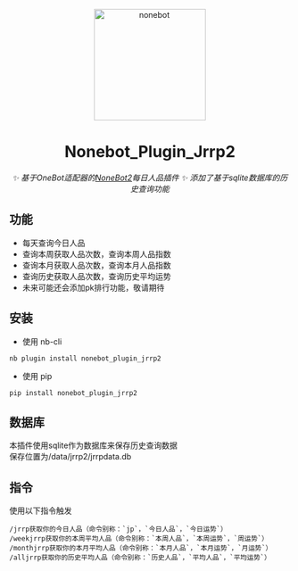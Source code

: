 <p align="center">
  <a href="https://v2.nonebot.dev/"><img src="https://v2.nonebot.dev/logo.png" width="200" height="200" alt="nonebot"></a>
</p>

<div align="center">
  
# Nonebot_Plugin_Jrrp2
  
_✨ 基于OneBot适配器的[NoneBot2](https://v2.nonebot.dev/)每日人品插件 ✨_
_添加了基于sqlite数据库的历史查询功能_
  
</div>

## 功能

- 每天查询今日人品
- 查询本周获取人品次数，查询本周人品指数
- 查询本月获取人品次数，查询本月人品指数
- 查询历史获取人品次数，查询历史平均运势
- 未来可能还会添加pk排行功能，敬请期待

## 安装

- 使用 nb-cli

```
nb plugin install nonebot_plugin_jrrp2
```

- 使用 pip

```
pip install nonebot_plugin_jrrp2
```

## 数据库
本插件使用sqlite作为数据库来保存历史查询数据    
保存位置为/data/jrrp2/jrrpdata.db


## 指令

使用以下指令触发

```
/jrrp获取你的今日人品（命令别称：`jp`，`今日人品`，`今日运势`）
/weekjrrp获取你的本周平均人品（命令别称：`本周人品`，`本周运势`，`周运势`）
/monthjrrp获取你的本月平均人品（命令别称：`本月人品`，`本月运势`，`月运势`）
/alljrrp获取你的历史平均人品（命令别称：`历史人品`，`平均人品`，`平均运势`）
```